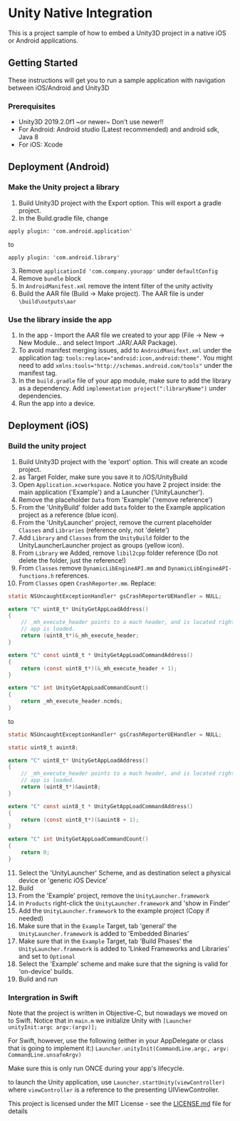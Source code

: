 # Unity Native Integration

This is a project sample of how to embed a Unity3D project in a native iOS or Android applications.

## Getting Started

These instructions will get you to run a sample application with navigation between iOS/Android and Unity3D

### Prerequisites

* Unity3D 2019.2.0f1 ~or newer~ Don't use newer!!
* For Android: Android studio (Latest recommended) and android sdk, Java 8
* For iOS: Xcode


## Deployment (Android)

### Make the Unity project a library
1. Build Unity3D project with the Export option. This will export a gradle project.
2.  In the Build.gradle file, change 
```
apply plugin: 'com.android.application'
```
to
```
apply plugin: 'com.android.library'
```
3. Remove `applicationId 'com.company.yourapp'` under `defaultConfig`
4. Remove `bundle` block
5. In `AndroidManifest.xml` remove the intent filter of the unity activity
6. Build the AAR file (Build -> Make project). The AAR file is under `\build\outputs\aar`

### Use the library inside the app
1. In the app - Import the AAR file we created to your app (File -> New -> New Module... and select Import .JAR/.AAR Package).
2. To avoid manifest merging issues, add to `AndroidManifext.xml` under the application tag: `tools:replace="android:icon,android:theme"`. You might need to add `xmlns:tools="http://schemas.android.com/tools"` under the manifest tag.
3. In the `build.gradle` file of your app module, make sure to add the library as a dependency. Add `implementation project(":libraryName")` under dependencies.
4. Run the app into a device.

## Deployment (iOS)

### Build the unity project
1. Build Unity3D project with the 'export' option. This will create an xcode project.
2. as Target Folder, make sure you save it to <project-root>/iOS/UnityBuild
3. Open `Application.xcworkspace`. Notice you have 2 project inside: the main application ('Example') and a Launcher ('UnityLauncher').
4. Remove the placeholder `Data` from 'Example' ('remove reference')
5. From the 'UnityBuild' folder add `Data` folder to the Example application project as a reference (blue icon).
6. From the 'UnityLauncher' project, remove the current placeholder `Classes` and `Libraries` (reference only, not 'delete')
7. Add `Library` and `Classes` from the `UnityBuild` folder to the UnityLauncherLauncher project as groups (yellow icon).
8. From `Library` we Added, remove `libil2cpp` folder reference (Do not delete the folder, just the reference!)
9. From `Classes` remove `DynamicLibEngineAPI.mm` and `DynamicLibEngineAPI-functions.h` references.
10. From `Classes` open `CrashReporter.mm`. Replace: 
```Objective-C
static NSUncaughtExceptionHandler* gsCrashReporterUEHandler = NULL;

extern "C" uint8_t* UnityGetAppLoadAddress()
{
    // _mh_execute_header points to a mach header, and is located right at the address of where the
    // app is loaded.
    return (uint8_t*)&_mh_execute_header;
}

extern "C" const uint8_t * UnityGetAppLoadCommandAddress()
{
    return (const uint8_t*)(&_mh_execute_header + 1);
}

extern "C" int UnityGetAppLoadCommandCount()
{
    return _mh_execute_header.ncmds;
}
```
to
```Objective-C
static NSUncaughtExceptionHandler* gsCrashReporterUEHandler = NULL;

static uint8_t auint8;

extern "C" uint8_t* UnityGetAppLoadAddress()
{
    // _mh_execute_header points to a mach header, and is located right at the address of where the
    // app is loaded.
    return (uint8_t*)&auint8;
}

extern "C" const uint8_t * UnityGetAppLoadCommandAddress()
{
    return (const uint8_t*)(&auint8 + 1);
}

extern "C" int UnityGetAppLoadCommandCount()
{
    return 0;
}
```
11. Select the 'UnityLauncher' Scheme, and as destination select a physical device or 'generic iOS Device'
12. Build
13. From the 'Example' project, remove the `UnityLauncher.framework` 
14. in `Products` right-click the `UnityLauncher.framework` and 'show in Finder'
15. Add the `UnityLauncher.framework` to the example project (Copy if needed)
16. Make sure that in the `Example` Target, tab 'general' the `UnityLauncher.framework` is added to 'Embedded Binaries'
17. Make sure that in the `Example` Target, tab 'Build Phases' the `UnityLauncher.framework` is added to 'Linked Frameworks and Libraries' and set to `Optional`
18. Select the 'Example' scheme and make sure that the signing is valid for 'on-device' builds.
19. Build and run


### Intergration in Swift
Note that the project is written in Objective-C, but nowadays we moved on to Swift.
Notice that in `main.m` we initialize Unity with `[Launcher unityInit:argc argv:(argv)];`

For Swift, however, use the following (either in your AppDelegate or class that is going to implement it:)
`Launcher.unityInit(CommandLine.argc, argv: CommandLine.unsafeArgv)`

Make sure this is only run ONCE during your app's lifecycle.

to launch the Unity application, use `Launcher.startUnity(viewController)` where `viewController` is a reference to the presenting UIViewController.


This project is licensed under the MIT License - see the [LICENSE.md](LICENSE.md) file for details
